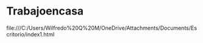 # Trabajoencasa
file:///C:/Users/Wilfredo%20Q%20M/OneDrive/Attachments/Documents/Escritorio/index1.html
